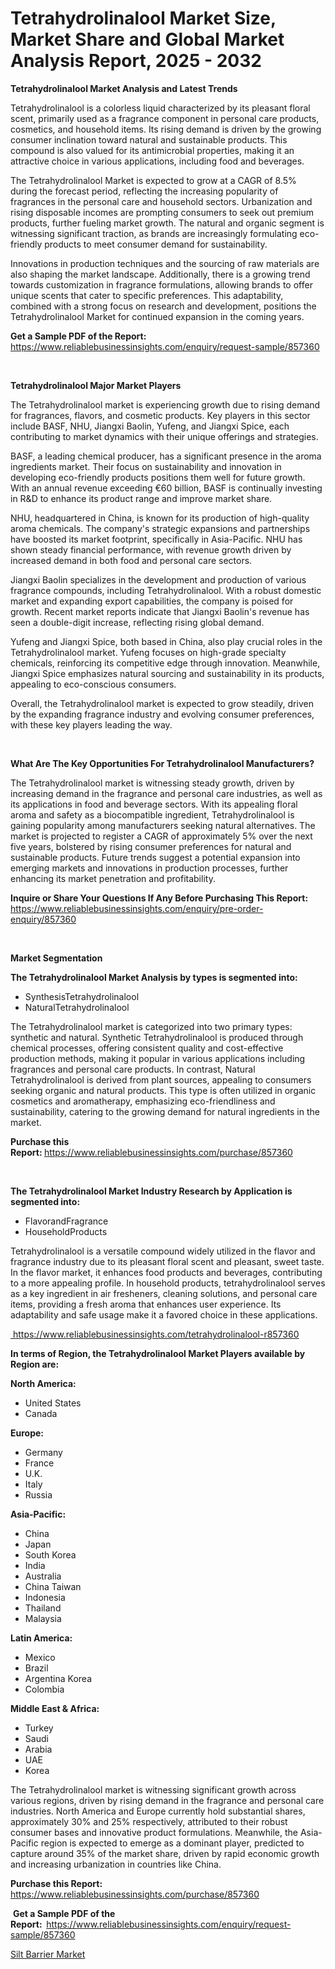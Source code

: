 <p><h1>Tetrahydrolinalool Market Size, Market Share and Global Market Analysis Report, 2025 - 2032</h1></p><p><strong>Tetrahydrolinalool Market Analysis and Latest Trends</strong></p>
<p><p>Tetrahydrolinalool is a colorless liquid characterized by its pleasant floral scent, primarily used as a fragrance component in personal care products, cosmetics, and household items. Its rising demand is driven by the growing consumer inclination toward natural and sustainable products. This compound is also valued for its antimicrobial properties, making it an attractive choice in various applications, including food and beverages.</p><p>The Tetrahydrolinalool Market is expected to grow at a CAGR of 8.5% during the forecast period, reflecting the increasing popularity of fragrances in the personal care and household sectors. Urbanization and rising disposable incomes are prompting consumers to seek out premium products, further fueling market growth. The natural and organic segment is witnessing significant traction, as brands are increasingly formulating eco-friendly products to meet consumer demand for sustainability.</p><p>Innovations in production techniques and the sourcing of raw materials are also shaping the market landscape. Additionally, there is a growing trend towards customization in fragrance formulations, allowing brands to offer unique scents that cater to specific preferences. This adaptability, combined with a strong focus on research and development, positions the Tetrahydrolinalool Market for continued expansion in the coming years.</p></p>
<p><strong>Get a Sample PDF of the Report:&nbsp;</strong> <a href="https://www.reliablebusinessinsights.com/enquiry/request-sample/857360?utm_campaign=2446&utm_medium=2&utm_source=Github&utm_content=ia&utm_term=31032025&utm_id=tetrahydrolinalool">https://www.reliablebusinessinsights.com/enquiry/request-sample/857360</a></p>
<p>&nbsp;</p>
<p><strong>Tetrahydrolinalool Major Market Players</strong></p>
<p><p>The Tetrahydrolinalool market is experiencing growth due to rising demand for fragrances, flavors, and cosmetic products. Key players in this sector include BASF, NHU, Jiangxi Baolin, Yufeng, and Jiangxi Spice, each contributing to market dynamics with their unique offerings and strategies.</p><p>BASF, a leading chemical producer, has a significant presence in the aroma ingredients market. Their focus on sustainability and innovation in developing eco-friendly products positions them well for future growth. With an annual revenue exceeding €60 billion, BASF is continually investing in R&D to enhance its product range and improve market share.</p><p>NHU, headquartered in China, is known for its production of high-quality aroma chemicals. The company's strategic expansions and partnerships have boosted its market footprint, specifically in Asia-Pacific. NHU has shown steady financial performance, with revenue growth driven by increased demand in both food and personal care sectors.</p><p>Jiangxi Baolin specializes in the development and production of various fragrance compounds, including Tetrahydrolinalool. With a robust domestic market and expanding export capabilities, the company is poised for growth. Recent market reports indicate that Jiangxi Baolin's revenue has seen a double-digit increase, reflecting rising global demand.</p><p>Yufeng and Jiangxi Spice, both based in China, also play crucial roles in the Tetrahydrolinalool market. Yufeng focuses on high-grade specialty chemicals, reinforcing its competitive edge through innovation. Meanwhile, Jiangxi Spice emphasizes natural sourcing and sustainability in its products, appealing to eco-conscious consumers.</p><p>Overall, the Tetrahydrolinalool market is expected to grow steadily, driven by the expanding fragrance industry and evolving consumer preferences, with these key players leading the way.</p></p>
<p>&nbsp;</p>
<p><strong>What Are The Key Opportunities For Tetrahydrolinalool Manufacturers?</strong></p>
<p><p>The Tetrahydrolinalool market is witnessing steady growth, driven by increasing demand in the fragrance and personal care industries, as well as its applications in food and beverage sectors. With its appealing floral aroma and safety as a biocompatible ingredient, Tetrahydrolinalool is gaining popularity among manufacturers seeking natural alternatives. The market is projected to register a CAGR of approximately 5% over the next five years, bolstered by rising consumer preferences for natural and sustainable products. Future trends suggest a potential expansion into emerging markets and innovations in production processes, further enhancing its market penetration and profitability.</p></p>
<p><strong>Inquire or Share Your Questions If Any Before Purchasing This Report:</strong> <a href="https://www.reliablebusinessinsights.com/enquiry/pre-order-enquiry/857360?utm_campaign=2446&utm_medium=2&utm_source=Github&utm_content=ia&utm_term=31032025&utm_id=tetrahydrolinalool">https://www.reliablebusinessinsights.com/enquiry/pre-order-enquiry/857360</a></p>
<p>&nbsp;</p>
<p><strong>Market Segmentation</strong></p>
<p><strong>The Tetrahydrolinalool Market Analysis by types is segmented into:</strong></p>
<p><ul><li>SynthesisTetrahydrolinalool</li><li>NaturalTetrahydrolinalool</li></ul></p>
<p><p>The Tetrahydrolinalool market is categorized into two primary types: synthetic and natural. Synthetic Tetrahydrolinalool is produced through chemical processes, offering consistent quality and cost-effective production methods, making it popular in various applications including fragrances and personal care products. In contrast, Natural Tetrahydrolinalool is derived from plant sources, appealing to consumers seeking organic and natural products. This type is often utilized in organic cosmetics and aromatherapy, emphasizing eco-friendliness and sustainability, catering to the growing demand for natural ingredients in the market.</p></p>
<p><strong>Purchase this Report:&nbsp;</strong><a href="https://www.reliablebusinessinsights.com/purchase/857360?utm_campaign=2446&utm_medium=2&utm_source=Github&utm_content=ia&utm_term=31032025&utm_id=tetrahydrolinalool">https://www.reliablebusinessinsights.com/purchase/857360</a></p>
<p>&nbsp;</p>
<p><strong>The Tetrahydrolinalool Market Industry Research by Application is segmented into:</strong></p>
<p><ul><li>FlavorandFragrance</li><li>HouseholdProducts</li></ul></p>
<p><p>Tetrahydrolinalool is a versatile compound widely utilized in the flavor and fragrance industry due to its pleasant floral scent and pleasant, sweet taste. In the flavor market, it enhances food products and beverages, contributing to a more appealing profile. In household products, tetrahydrolinalool serves as a key ingredient in air fresheners, cleaning solutions, and personal care items, providing a fresh aroma that enhances user experience. Its adaptability and safe usage make it a favored choice in these applications.</p></p>
<p><a href="https://www.reliablebusinessinsights.com/tetrahydrolinalool-r857360?utm_campaign=2446&utm_medium=2&utm_source=Github&utm_content=ia&utm_term=31032025&utm_id=tetrahydrolinalool">&nbsp;https://www.reliablebusinessinsights.com/tetrahydrolinalool-r857360</a></p>
<p><strong>In terms of Region, the Tetrahydrolinalool Market Players available by Region are:</strong></p>
<p>
    <p> <strong> North America: </strong>
        <ul>
            <li>United States</li>
            <li>Canada</li>
        </ul>
        </p> 
    <p> <strong> Europe: </strong>
        <ul>
            <li>Germany</li>
            <li>France</li>
            <li>U.K.</li>
            <li>Italy</li>
            <li>Russia</li>
        </ul>
        </p> 
    <p> <strong> Asia-Pacific: </strong>
        <ul>
            <li>China</li>
            <li>Japan</li>
            <li>South Korea</li>
            <li>India</li>
            <li>Australia</li>
            <li>China Taiwan</li>
            <li>Indonesia</li>
            <li>Thailand</li>
            <li>Malaysia</li>
        </ul>
        </p> 
    <p> <strong> Latin America: </strong>
        <ul>
            <li>Mexico</li>
            <li>Brazil</li>
            <li>Argentina Korea</li>
            <li>Colombia</li>
        </ul>
        </p> 
    <p> <strong> Middle East & Africa: </strong>
        <ul>
            <li>Turkey</li>
            <li>Saudi</li>
            <li>Arabia</li>
            <li>UAE</li>
            <li>Korea</li>
        </ul>
    </p>
    </p>
<p><p>The Tetrahydrolinalool market is witnessing significant growth across various regions, driven by rising demand in the fragrance and personal care industries. North America and Europe currently hold substantial shares, approximately 30% and 25% respectively, attributed to their robust consumer bases and innovative product formulations. Meanwhile, the Asia-Pacific region is expected to emerge as a dominant player, predicted to capture around 35% of the market share, driven by rapid economic growth and increasing urbanization in countries like China.</p></p>
<p><strong>Purchase this Report: </strong><a href="https://www.reliablebusinessinsights.com/purchase/857360?utm_campaign=2446&utm_medium=2&utm_source=Github&utm_content=ia&utm_term=31032025&utm_id=tetrahydrolinalool">https://www.reliablebusinessinsights.com/purchase/857360</a></p>
<p>&nbsp;<strong>Get a Sample PDF of the Report:&nbsp;&nbsp;</strong><a href="https://www.reliablebusinessinsights.com/enquiry/request-sample/857360?utm_campaign=2446&utm_medium=2&utm_source=Github&utm_content=ia&utm_term=31032025&utm_id=tetrahydrolinalool">https://www.reliablebusinessinsights.com/enquiry/request-sample/857360</a></p>
<p><strong></strong></p>
<p><p><a href="https://github.com/triattwood9919/Market-Research-Report-List-1/blob/main/silt-barrier-market.md?utm_campaign=2446&utm_medium=2&utm_source=Github&utm_content=ia&utm_term=31032025&utm_id=tetrahydrolinalool">Silt Barrier Market</a></p></p>